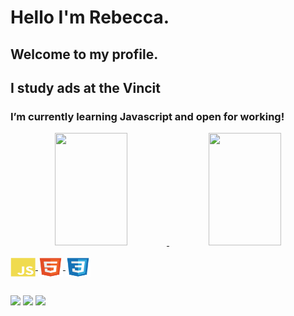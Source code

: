 # Hello I'm Rebecca. 
## Welcome to my profile.
## I study ads at the Vincit
### I’m currently learning Javascript and open for working!

<div align="center">
  <a href="https://github.com/RebecaKLopes">
  <img height="180em" img width="48%" src="https://github-readme-stats.vercel.app/api?username=RebecaKLopes&show_icons=true&theme=omni&include_all_commits=true&count_private=true"/>
  <img height="180em" img width="48%" src="https://github-readme-stats.vercel.app/api/top-langs/?username=RebecaKLopes&layout=compact&langs_count=7&theme=omni"/>
</div>
<div style="display: inline_block"><br>
  <img align="center" alt="Beca-Js" height="30" width="40" src="https://raw.githubusercontent.com/devicons/devicon/master/icons/javascript/javascript-plain.svg">
  <img align="center" alt="Beca-HTML" height="30" width="40" src="https://raw.githubusercontent.com/devicons/devicon/master/icons/html5/html5-original.svg">
  <img align="center" alt="Beca-CSS" height="30" width="40" src="https://raw.githubusercontent.com/devicons/devicon/master/icons/css3/css3-original.svg">
 
 ##
 
<div> 
  <a href="https://instagram.com/rebeca_kethelyn" target="_blank"><img src="https://img.shields.io/badge/-Instagram-%23E4405F?style=for-the-badge&logo=instagram&logoColor=white" target="_blank"></a>
  <a href = "mailto:rebecasilva1406@gmail.com"><img src="https://img.shields.io/badge/-Gmail-%23333?style=for-the-badge&logo=gmail&logoColor=white" target="_blank"></a>
  <a href="https://www.linkedin.com/in/rebeca-kethelyn-l-9072a2142" target="_blank"><img src="https://img.shields.io/badge/-LinkedIn-%230077B5?style=for-the-badge&logo=linkedin&logoColor=white" target="_blank"></a> 
  
</div>
